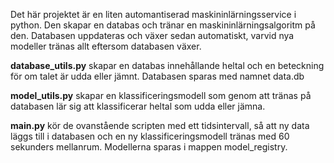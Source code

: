 Det här projektet är en liten automantiserad maskininlärningsservice i python.
Den skapar en databas och tränar en maskininlärningsalgoritm på den. Databasen uppdateras och växer sedan automatiskt, varvid nya modeller tränas allt eftersom databasen växer.

**database_utils.py** skapar en databas innehållande heltal och en beteckning för om talet är udda eller jämnt. Databasen sparas med namnet data.db

**model_utils.py** skapar en klassificeringsmodell som genom att tränas på databasen lär sig att klassificerar heltal som udda eller jämna.

**main.py** kör de ovanstående scripten med ett tidsintervall, så att ny data läggs till i databasen och en ny klassificeringsmodell tränas med 60 sekunders mellanrum. Modellerna sparas i mappen model_registry.
